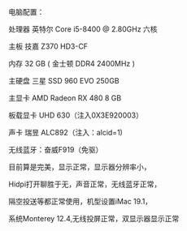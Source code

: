 电脑配置：

处理器	英特尔 Core i5-8400 @ 2.80GHz 六核

主板	技嘉 Z370 HD3-CF

内存	32 GB ( 金士顿 DDR4 2400MHz )

主硬盘	三星 SSD 960 EVO 250GB

主显卡	AMD Radeon RX 480 8 GB

板载显卡  UHD 630（注入0X3E920003）

声卡	瑞昱 ALC892（注入：alcid=1)

无线蓝牙：奋威F919（免驱）

目前算是完美，显示正常，显示器分辨率小，

Hidpi打开聊胜于无，声音正常，无线蓝牙正常，

隔空投送等都正常使用，机型设置iMac 19.1，

系统Monterey 12.4,无线投屏正常，双显示器显示正常
